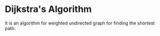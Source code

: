 #  Dijkstra's Algorithm

It is an algorithm for weighted undirected graph for finding the shortest path.
